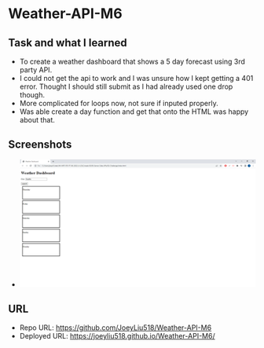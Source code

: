 # Weather-API-M6

## Task and what I learned
- To create a weather dashboard that shows a 5 day forecast using 3rd party API.
- I could not get the api to work and I was unsure how I kept getting a 401 error. Thought I should still submit as I had already used one drop though.
- More complicated for loops now, not sure if inputed properly.
- Was able create a day function and get that onto the HTML was happy about that.

## Screenshots
- <img src="screenshot.png">

## URL
- Repo URL: https://github.com/JoeyLiu518/Weather-API-M6
- Deployed URL:  https://joeyliu518.github.io/Weather-API-M6/
